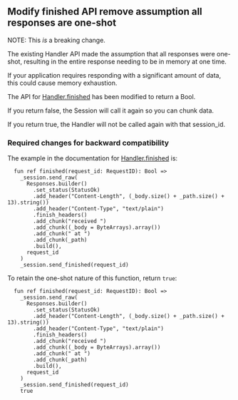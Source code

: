 ## Modify finished API remove assumption all responses are one-shot

NOTE: This _*is*_ a breaking change.

The existing Handler API made the assumption that all
responses were one-shot, resulting in the entire response
needing to be in memory at one time.

If your application requires responding with a significant
amount of data, this could cause memory exhaustion.

The API for [Handler.finished](http_server-Handler.md#finished) 
has been modified to return a Bool.

If you return false, the Session will call it again so you can
chunk data.

If you return true, the Handler will not be called again with
that session\_id.

### Required changes for backward compatibility

The example in the documentation for [Handler.finished](http_server-Handler.md#finished) is:

```pony
  fun ref finished(request_id: RequestID): Bool =>
    _session.send_raw(
      Responses.builder()
        .set_status(StatusOk)
        .add_header("Content-Length", (_body.size() + _path.size() + 13).string())
        .add_header("Content-Type", "text/plain")
        .finish_headers()
        .add_chunk("received ")
        .add_chunk((_body = ByteArrays).array())
        .add_chunk(" at ")
        .add_chunk(_path)
        .build(),
      request_id
    )
    _session.send_finished(request_id)
```

To retain the one-shot nature of this function, return `true`:

```pony
  fun ref finished(request_id: RequestID): Bool =>
    _session.send_raw(
      Responses.builder()
        .set_status(StatusOk)
        .add_header("Content-Length", (_body.size() + _path.size() + 13).string())
        .add_header("Content-Type", "text/plain")
        .finish_headers()
        .add_chunk("received ")
        .add_chunk((_body = ByteArrays).array())
        .add_chunk(" at ")
        .add_chunk(_path)
        .build(),
      request_id
    )
    _session.send_finished(request_id)
    true
```
